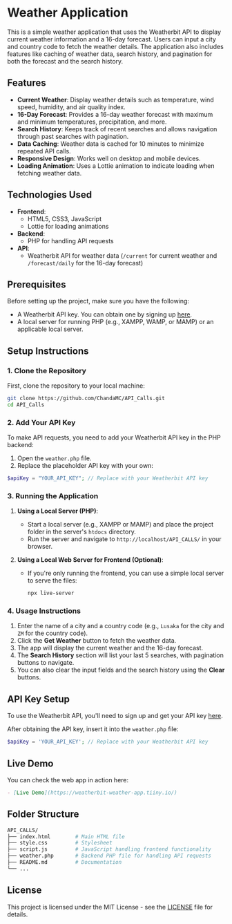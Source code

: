# Weather Application

This is a simple weather application that uses the Weatherbit API to display current weather information and a 16-day forecast. Users can input a city and country code to fetch the weather details. The application also includes features like caching of weather data, search history, and pagination for both the forecast and the search history.

## Features
- **Current Weather**: Display weather details such as temperature, wind speed, humidity, and air quality index.
- **16-Day Forecast**: Provides a 16-day weather forecast with maximum and minimum temperatures, precipitation, and more.
- **Search History**: Keeps track of recent searches and allows navigation through past searches with pagination.
- **Data Caching**: Weather data is cached for 10 minutes to minimize repeated API calls.
- **Responsive Design**: Works well on desktop and mobile devices.
- **Loading Animation**: Uses a Lottie animation to indicate loading when fetching weather data.

## Technologies Used
- **Frontend**:
  - HTML5, CSS3, JavaScript
  - Lottie for loading animations
- **Backend**:
  - PHP for handling API requests
- **API**:
  - Weatherbit API for weather data (`/current` for current weather and `/forecast/daily` for the 16-day forecast)

## Prerequisites
Before setting up the project, make sure you have the following:
- A Weatherbit API key. You can obtain one by signing up [here](https://www.weatherbit.io/account/create).
- A local server for running PHP (e.g., XAMPP, WAMP, or MAMP) or an applicable local server.

## Setup Instructions

### 1. Clone the Repository
First, clone the repository to your local machine:

```bash
git clone https://github.com/ChandaMC/API_Calls.git
cd API_Calls
```

### 2. Add Your API Key
To make API requests, you need to add your Weatherbit API key in the PHP backend:

1. Open the `weather.php` file.
2. Replace the placeholder API key with your own:

```php
$apiKey = "YOUR_API_KEY"; // Replace with your Weatherbit API key
```

### 3. Running the Application
1. **Using a Local Server (PHP)**:
   - Start a local server (e.g., XAMPP or MAMP) and place the project folder in the server's `htdocs` directory.
   - Run the server and navigate to `http://localhost/API_CALLS/` in your browser.

2. **Using a Local Web Server for Frontend (Optional)**:
   - If you're only running the frontend, you can use a simple local server to serve the files:
     ```bash
     npx live-server
     ```

### 4. Usage Instructions
1. Enter the name of a city and a country code (e.g., `Lusaka` for the city and `ZM` for the country code).
2. Click the **Get Weather** button to fetch the weather data.
3. The app will display the current weather and the 16-day forecast.
4. The **Search History** section will list your last 5 searches, with pagination buttons to navigate.
5. You can also clear the input fields and the search history using the **Clear** buttons.

## API Key Setup
To use the Weatherbit API, you'll need to sign up and get your API key [here](https://www.weatherbit.io/account/create).

After obtaining the API key, insert it into the `weather.php` file:

```php
$apiKey = 'YOUR_API_KEY'; // Replace with your Weatherbit API key
```

## Live Demo
You can check the web app in action here:
```markdown
- [Live Demo](https://weatherbit-weather-app.tiiny.io/)
```

## Folder Structure
```bash
API_CALLS/
├── index.html        # Main HTML file
├── style.css         # Stylesheet
├── script.js         # JavaScript handling frontend functionality
├── weather.php       # Backend PHP file for handling API requests
├── README.md         # Documentation
└── ...
```

## License
This project is licensed under the MIT License - see the [LICENSE](LICENSE) file for details.
